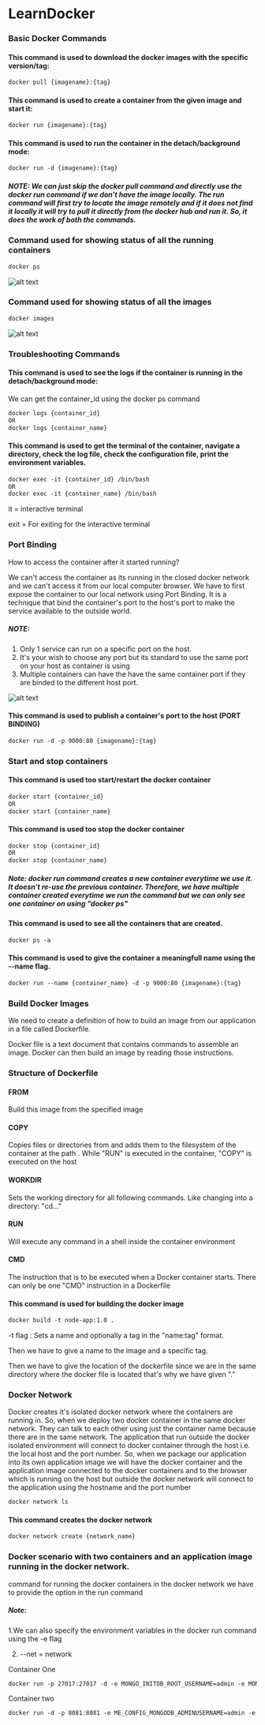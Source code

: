 # LearnDocker

### Basic Docker Commands

#### This command is used to download the docker images with the specific version/tag:
```diff
docker pull {imagename}:{tag}
```
#### This command is used to create a container from the given image and start it:
```diff
docker run {imagename}:{tag}
```
#### This command is used to run the container in the detach/background mode:
```diff
docker run -d {imagename}:{tag}
```
##### NOTE: We can just skip the docker pull command and directly use the docker run command if we don't have the image locally. The run command will first try to locate the image remotely and if it does not find it locally it will try to pull it directly from the docker hub and run it. So, it does the work of both the commands.

### Command used for showing status of all the running containers
```diff
docker ps
```
![alt text](https://github.com/Satvik26/LearnDocker/blob/main/images/container_status.png)

### Command used for showing status of all the images
```diff
docker images
```
![alt text](https://github.com/Satvik26/LearnDocker/blob/main/images/images_status.png)

### Troubleshooting Commands

#### This command is used to see the logs if the container is running in the detach/background mode:

We can get the container_id using the docker ps command
```diff
docker logs {container_id}
OR
docker logs {container_name}
```
#### This command is used to get the terminal of the container, navigate a directory, check the log file, check the configuration file, print the environment variables.

```diff
docker exec -it {container_id} /bin/bash
OR
docker exec -it {container_name} /bin/bash
```
it = interactive terminal

exit = For exiting for the interactive terminal


### Port Binding

How to access the container after it started running?

We can't access the container as its running in the closed docker network and we can't access it from our local computer browser. We have to first expose the container to our local network using Port Binding. It is a technique that bind the container's port to the host's port to make the service available to the outside world.



##### NOTE:

1. Only 1 service can run on a specific port on the host.
2. It's your wish to choose any port but its standard to use the same port on your host as container is using
3. Multiple containers can have the have the same container port if they are binded to the different host port.

![alt text](https://github.com/Satvik26/LearnDocker/blob/main/images/port_binding.png)

#### This command is used to publish a container's port to the host (PORT BINDING)
```diff
docker run -d -p 9000:80 {imagename}:{tag}
```
### Start and stop containers

#### This command is used too start/restart the docker container
```diff
docker start {container_id}
OR
docker start {container_name}
```
#### This command is used too stop the docker container
```diff
docker stop {container_id}
OR
docker stop {container_name}
```
##### Note: docker run command creates a new container everytime we use it. It doesn't re-use the previous container. Therefore, we have multiple container created everytime we run the command but we can only see one container on using "docker ps"

#### This command is used to see all the containers that are created.
```diff
docker ps -a
```

#### This command is used to give the container a meaningfull name using the --name flag.
```diff
docker run --name {container_name} -d -p 9000:80 {imagename}:{tag}
```

### Build Docker Images

We need to create a definition of how to build an image from our application in a file called Dockerfile.

Docker file is a text document that contains commands to assemble an image.
Docker can then build an image by reading those instructions.

### Structure of Dockerfile

#### FROM
Build this image from the specified image

#### COPY
Copies files or directories from <src> and adds them to the filesystem of the container at the path <dest>.
While "RUN" is executed in the container, "COPY" is executed on the host

#### WORKDIR
Sets the working directory for all following commands.
Like changing into a directory: "cd..."

#### RUN
Will execute any command in a shell inside the container environment

#### CMD
The instruction that is to be executed when a Docker container starts.
There can only be one "CMD" instruction in a Dockerfile

#### This command is used for building the docker image
```diff
docker build -t node-app:1.0 .
```
-t flag : Sets a name and optionally a tag in the "name:tag" format.

Then we have to give a name to the image and a specific tag.

Then we have to give the location of the dockerfile since we are in the same directory where the docker file is located that's why we have given "."

### Docker Network

Docker creates it's isolated docker network where the containers are running in. So, when we deploy two docker container in the same docker network. They can talk to each other using just the container name because there are in the same network. The application that run outside the docker isolated environment will connect to docker container through the host i.e. the local host and the port number. So, when we package our application into its own application image we will have the docker container and the application image connected to the docker containers and to the browser which is running on the host but outside the docker network will connect to the application using the hostname and the port number

```diff
docker network ls
```
#### This command creates the docker network
```diff
docker network create {network_name}
```

### Docker scenario with two containers and an application image running in the docker network.

command for running the docker containers in the docker network we have to provide the option in the run command

##### Note: 
1.We can also specify the environment variables in the docker run command using the -e flag

2. --net = network

Container One
```diff
docker run -p 27017:27017 -d -e MONGO_INITDB_ROOT_USERNAME=admin -e MONGO_INITDB_ROOT_PASSWORD=password --name mongodb --net mongo-network mongo 
```
Container two
```diff
docker run -d -p 8081:8081 -e ME_CONFIG_MONGODB_ADMINUSERNAME=admin -e ME_CONFIG_MONGODB_ADMINPASSWORD=password --net mongo-network --name mongo-express -e ME_CONFIG_MONGODB_SERVER=mongodb mongo-express
```





